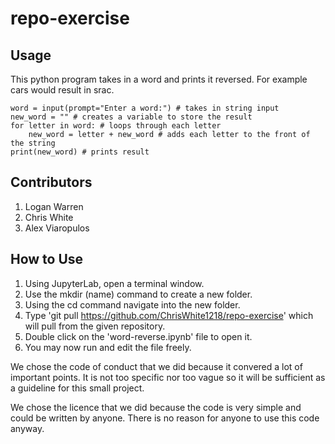 # repo-exercise

## Usage
This python program takes in a word and prints it reversed. For example cars would result in srac.
```
word = input(prompt="Enter a word:") # takes in string input
new_word = "" # creates a variable to store the result
for letter in word: # loops through each letter
    new_word = letter + new_word # adds each letter to the front of the string
print(new_word) # prints result
```

## Contributors 
1. Logan Warren
2. Chris White
3. Alex Viaropulos

## How to Use

1. Using JupyterLab, open a terminal window.
2. Use the mkdir (name) command to create a new folder.
3. Using the cd command navigate into the new folder.
4. Type 'git pull https://github.com/ChrisWhite1218/repo-exercise' which will pull from the given repository.
5. Double click on the 'word-reverse.ipynb' file to open it.
6. You may now run and edit the file freely.

We chose the code of conduct that we did because it convered a lot of important points. It is not too specific nor too vague so it will be sufficient as a guideline for this small project.

We chose the licence that we did because the code is very simple and could be written by anyone. There is no reason for anyone to use this code anyway.